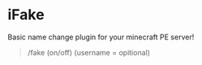# iFake
Basic name change plugin for your minecraft PE server!

> /fake (on/off) (username = opitional)
